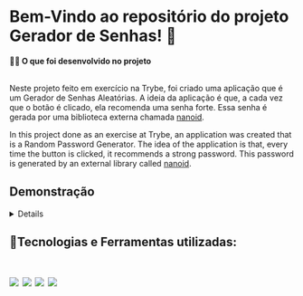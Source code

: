 # Bem-Vindo ao repositório do projeto Gerador de Senhas! 🔐

<summary><strong>🧑‍💻 O que foi desenvolvido no projeto</strong></summary><br />

Neste projeto feito em exercício na Trybe, foi criado uma aplicação que é um Gerador de Senhas Aleatórias. A ideia da aplicação é que, a cada vez que o botão é clicado, ela recomenda uma senha forte. Essa senha é gerada por uma biblioteca externa chamada [nanoid](https://www.npmjs.com/package/nanoid).

In this project done as an exercise at Trybe, an application was created that is a Random Password Generator. The idea of the application is that, every time the button is clicked, it recommends a strong password. This password is generated by an external library called [nanoid](https://www.npmjs.com/package/nanoid).

## Demonstração

<details>

<div align="center">
<img src="https://user-images.githubusercontent.com/120792207/229372613-bebe8c8b-8be3-4e21-993e-80758b1ea32c.gif" width="640px"/>
</div>

</details>

## 🚀Tecnologias e Ferramentas utilizadas:
<h1 align='left'>
<img src="https://img.shields.io/badge/HTML5-E34F26?style=for-the-badge&logo=html5&logoColor=white" />
<img src="https://img.shields.io/badge/CSS3-1572B6?style=for-the-badge&logo=css3&logoColor=white" />
<img src="https://img.shields.io/badge/JavaScript-F7DF1E?style=for-the-badge&logo=javascript&logoColor=black" />
<img src="https://img.shields.io/badge/vite-%23646CFF.svg?style=for-the-badge&logo=vite&logoColor=white" />
</h1>
